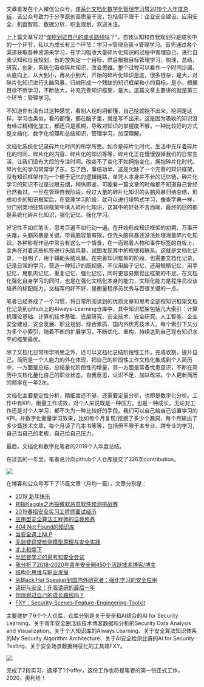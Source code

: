 文章首发在个人微信公众号，[体系化文档化数字化管理学习暨2019个人年度总结](http://mp.weixin.qq.com/s?__biz=MzUzNDU2NTIxOA==&mid=2247483838&idx=1&sn=61cad9245b8c53187c0c1e5559e95aa8&chksm=fa9399b3cde410a5771eea768ed0d8d19eb29bc1437b69e771349e83facdc37ccc734f0f78f6&token=275339080&lang=zh_CN#rd)，该公众号致力于分享原创高质量干货，包括但不限于：企业安全建设、应用安全、机器智能、数据分析、职业规划，欢迎关注。

上上篇文章写过"[你规划过自己的成长路线吗](https://mp.weixin.qq.com/s?__biz=MzUzNDU2NTIxOA==&mid=2247483820&idx=1&sn=f6180fd738bd9d74af5e3bc9760c4e04&chksm=fa9399a1cde410b721bb052fb10c0b1136ea3adb80f50697e1809ea59c464448de0b1e807d75&scene=21&token=275339080&lang=zh_CN#wechat_redirect)？"，自我认知和自我规划只是成长中的一个环节，私以为成长有三个环节：学习->管理自我->管理学习。首先通过各个渠道获取各种资源来学习，在学习吸收大量碎片化知识的过程中管理自己，进行自我认知和自我规划，有的放矢定一个目标，然后根据目标管理学习，梳理，总结，研究，创新，系统化吸收碎片知识，改变思维。整个过程可以看作一个时间沙漏，从底向上，从大到小，再从小到大，开始的碎片化知识是底，很多很杂，是大，对碎片化知识进行头脑风暴，归纳形成一个残缺的知识框架和小的目标，是小，根据目标不断学习，不断放大，补充完善知识框架，是大。这篇文章主要讲的就是第三个环节：管理学习。

不知道你有没有过这种感觉，看别人挖的洞都懂，自己挖就挖不出来，挖洞是这样，学习也类似，看的都懂，都在脑子里，就是写不出来。这是因为吸收的知识没有经过精细化加工，都还只是浆糊，导致对知识的掌握度不够。一种比较好的方式是文档化、数字化梳理和总结知识，管理学习，加深理解。

文档化系统化记录碎片化时间的所学所思。如今是碎片化时代，生活中充斥着碎片化的时间、碎片化的内容、碎片化的知识等等，碎片化正在慢慢毁掉我们的日常生活，让我们没有大段的专注时间。改变不了变化不如拥抱变化，拥抱碎片化时代。碎片化的学习常常学了东，忘了西，事倍功半，这是欠缺了一个完善的知识框架，没有知识框架作为一个便于记忆的逻辑链路，单凭人本身并不长的记忆链，碎片化学习的知识不过是过眼云烟，稍纵即逝，可能看一篇文章的时候都不知道自己曾经已然看过。一旦在管理自我阶段，经过大量的碎片化知识的头脑风暴归纳总结，形成初步的知识框架后，在管理学习阶段，就可以进行填鸭式学习，像查字典一样，分门别类地往知识框架中填入碎片化知识，这其中的好处不言而喻，最终的目的都是系统化碎片化知识，强化记忆，强化学习。

好记性不如烂笔头，思考百遍不如行动一遍。在开始形成知识框架的初期，万事开头难，头脑风暴是关键。毕竟脑容量有限，仅凭头脑风暴还没法处理海量碎片化知识。各种影视作品中常会有这么一个情景，在一面贴着人物和事件标签的白板上，主角在对着这些标签进行头脑风暴，试图发现其中的规律和联系。这就是文档化记录，一目明了，用于辅助头脑风暴。在完善知识框架的阶段，也需要文档化记录，记录日常的学习，营造一种知识的既视感，不仅用脑子记忆，还用眼睛记忆，用手记忆，用肌肉记忆，重复记忆，强化记忆，同时更容易察觉出框架的不足。在文档化强化自身学习的同时，也是在强化文档化本身的能力，文档化能力是程序员应该培养的标配能力，文档写的好不好，是衡量程序员优秀与否很关键的一点。

笔者已经养成了一个习惯，将日常所阅读到的优质文章和思考全部按知识框架文档化记录到github上的Always-Learning仓库中，其中知识框架包括几大索引：计算机理论基础、计算机技术基础、底层研究、安全技术、安全研究、人工智能、企业安全建设、安全发展、职业规划、综合素质、国内外优秀技术人。每个索引下又分为多个小索引，随着不断的扩展学习，不断优化、重构，持续达到自己现有知识水平的框架最优。

除了文档化日常所学所思之外，还可以文档化总结阶段性工作，完成收割，提升自己。简历是一个人能力的外在体现，把自己的阶段性工作文档化集成到个人简历中，一方面是总结，总结量化阶段性的增量，另一方面是常备忧患意识，不断在简历中文档化量化自己的职业状态，自我反思，认识不足，加以改进。个人更新简历的频率在一年2次。

文档化主要是定性分析，精细度还不够，还需要定量分析，也即是数字化分析。工作中有KPI，衡量工作成效，对个人来说既是一种压力，也是一种成长，无论对工作还是对个人学习，都不失为一种比较好的手段。我们可以自己给自己设置学习的KPI，并数字化衡量学习效果，比如每个月复现/挖掘了多少个漏洞，每个月输出了多少篇技术文章，每个月读了几本书等等，包括但不限于本专业、跨专业的学习，自己当自己的老板，自己给自己压力。

最后，文档化和数字化笔者的2019个人年度总结。

在过去的一年里，笔者总计向github个人仓库提交了326次contribution。

![](C:\Users\Administrator.PC-20180920ULSI\Pictures\726075507.png)

在博客和公众号写下了15篇文章（月均一篇），文章分别是：

- [2019 新年快乐](https://www.4o4notfound.org/index.php/archives/180/)
- [初探Kaggle之再探微软恶意软件预测挑战赛](https://www.4o4notfound.org/index.php/archives/182/)
- [2019春招安全实习工程师面试经历](https://www.4o4notfound.org/index.php/archives/183/)
- [应用型安全算法工程师的自我修养](https://www.4o4notfound.org/index.php/archives/188/)
- [404 Not Found的知识库](https://www.4o4notfound.org/index.php/archives/189/)
- [当安全遇上NLP](https://www.4o4notfound.org/index.php/archives/190/)
- [无监督异常检测模型原理与安全实践](https://www.4o4notfound.org/index.php/archives/194/)
- [北上和南下](https://www.4o4notfound.org/index.php/archives/195/)
- [半监督学习的思考和安全尝试](https://www.4o4notfound.org/index.php/archives/202/)
- [我分析了2018-2020年青年安全圈450个活跃技术博客/博主](https://www.4o4notfound.org/index.php/archives/206/)
- [结构化思维与职业发展](https://www.4o4notfound.org/index.php/archives/207/)
- [从Black Hat Speaker到国内外研究者：强化学习的安全应用](https://www.4o4notfound.org/index.php/archives/215/)
- [读研与安全：在我读研的最后一年](http://mp.weixin.qq.com/s?__biz=MzUzNDU2NTIxOA==&mid=2247483814&idx=1&sn=51200694c677cc98bf14bdc1b4143f9a&chksm=fa9399abcde410bdf043d8cdd7694570fc62f5cc1ff1a4812bc8eebfb32d9df862b6498e6786&token=2035704038&lang=zh_CN#rd)
- [你规划过自己的成长路线吗？](http://mp.weixin.qq.com/s?__biz=MzUzNDU2NTIxOA==&mid=2247483820&idx=1&sn=f6180fd738bd9d74af5e3bc9760c4e04&chksm=fa9399a1cde410b721bb052fb10c0b1136ea3adb80f50697e1809ea59c464448de0b1e807d75&token=2035704038&lang=zh_CN#rd)
- [FXY：Security-Scenes-Feature-Engineering-Toolkit](https://www.4o4notfound.org/index.php/archives/216/)

主要维护了6个个人仓库，仓库分别是关于安全和AI结合的AI for Security Learning、关于青年安全圈活跃技术博客数据和分析的Security Data Analysis and Visualization、关于个人知识库的Always Learning、关于安全算法知识体系的My Security Algorithm Architecture、关于AI安全检测比赛的AI for Security Testing、关于安全场景数据特征化的工具箱FXY。

![](C:\Users\Administrator.PC-20180920ULSI\Pictures\3442204224.png)

完成了2段实习，选择了1个offer，这份工作也将是笔者的第一份正式工作，2020，奥利给！